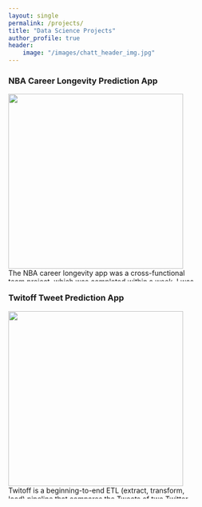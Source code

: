 ```yaml
---
layout: single
permalink: /projects/
title: "Data Science Projects"
author_profile: true
header:
    image: "/images/chatt_header_img.jpg"
---
```


### NBA Career Longevity Prediction App
<div style="width:375px;height:375px;overflow:hidden;" >
    <a href="https://nba-clp.netlify.com/login">
        <img src="{{ site.url }}{{ site.baseurl }}/images/nba/nba_logo.jpg" width="350px" height="auto">
    </a>
<br>
The NBA career longevity app was a cross-functional team project, which was completed within a week. I was one of four data scientists working on the project. Our objective was to create a model to predict an NBA player's career length based on their statistics. We also created a model to find the most similar player to the player selected by the end user. We then created an API with endpoints to send player stats and predictions to the frontend. My contributions:
* Web scraped [Basketball-Reference.com](https://www.basketball-reference.com/draft/NBA_2018.html) to get player images and relevant stats for years 1976-2018.
* Built the career longevity model using XGBoost regressor and hyperparameter tuning, which has an R-sqared score of 0.85 and mean absolute error of 1.44.
* Built PostgreSQL database to store player stats with the output from both the career longevity and the k-nearest neighbors models.
</div>


### Twitoff Tweet Prediction App
<div style="width:375px;height:375px;overflow:hidden;" >
    <a href="https://jldaniel77-twitoff.herokuapp.com/">
        <img src="{{ site.url }}{{ site.baseurl }}/images/twitoff/twitter_logo.jpg" width="350px" height="auto">
    </a>
<br>
Twitoff is a beginning-to-end ETL (extract, transform, load) pipeline that compares the Tweets of two Twitter users to determine which user is most likely to Tweet a fake Tweet entered by the end user. First, the end user can add a Twitter user by their Twitter handle. Then that user's Tweets are extracted from the Twitter API and saved to a PostgreSQL database. Next, the end user selects two twitter users to compare and types a fake Tweet in the text box. Once the end user clicks on the "compare users" button, each user's Tweets are converted to word embeddings using the Basilica API, then the word embeddings are run through a logistic regression model to determine which user is most likely to have Tweeted the fake text.
</div>
